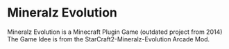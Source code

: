 # Mineralz Evolution 
Mineralz Evolution is a Minecraft Plugin Game (outdated project from 2014)
The Game Idee is from the StarCraft2-Mineralz-Evolution Arcade Mod.
